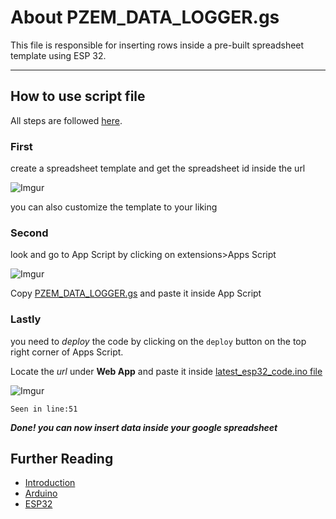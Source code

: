 # About PZEM_DATA_LOGGER.gs

This file is responsible for inserting rows inside a pre-built spreadsheet template using ESP 32. 

---
## How to use script file

All steps are followed [here](https://youtu.be/u7TYu61l0t4?si=HXf8RF_EPv9PDrhh).

### First 
create a spreadsheet template and get the spreadsheet id inside the url 

![Imgur](https://imgur.com/s853gpy.jpg)

you can also customize the template to your liking

### Second 
look and go to App Script by clicking on extensions>Apps Script

![Imgur](https://i.imgur.com/uVYjHQC.png)

Copy [PZEM_DATA_LOGGER.gs](https://github.com/enrixk28/PZEM_DATA_LOGGER/tree/main/google_script/PZEM_DATA_LOGGER.gs) and paste it inside App Script

### Lastly 
you need to _deploy_ the code by clicking on the `deploy` button on the top right corner of Apps Script.

Locate the _url_ under **Web App** and paste it inside [latest_esp32_code.ino file](https://github.com/enrixk28/PZEM_DATA_LOGGER/tree/main/latest_esp32_code) 

![Imgur](https://imgur.com/7cxfawn.jpg)

    Seen in line:51

***Done! you can now insert data inside your google spreadsheet***

## Further Reading
- [Introduction](https://github.com/enrixk28/PZEM_DATA_LOGGER/tree/main/README.md)
- [Arduino](https://github.com/enrixk28/PZEM_DATA_LOGGER/tree/main/arduino_code/ARDUINO.md)
- [ESP32](https://github.com/enrixk28/PZEM_DATA_LOGGER/tree/main/latest_esp32_code/ESP32.md)